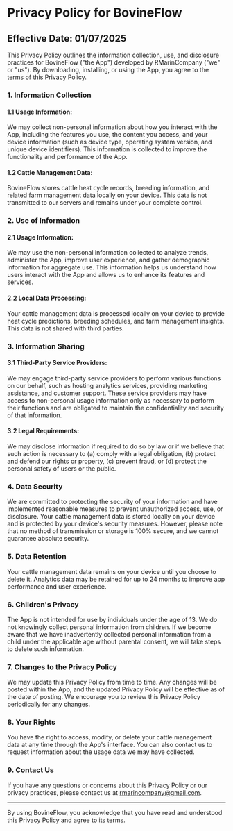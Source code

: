 # Privacy Policy for BovineFlow
## Effective Date: 01/07/2025

This Privacy Policy outlines the information collection, use, and disclosure practices for BovineFlow ("the App") developed by RMarinCompany ("we" or "us"). By downloading, installing, or using the App, you agree to the terms of this Privacy Policy.

### 1. Information Collection
#### 1.1 Usage Information:
We may collect non-personal information about how you interact with the App, including the features you use, the content you access, and your device information (such as device type, operating system version, and unique device identifiers). This information is collected to improve the functionality and performance of the App.

#### 1.2 Cattle Management Data:
BovineFlow stores cattle heat cycle records, breeding information, and related farm management data locally on your device. This data is not transmitted to our servers and remains under your complete control.

### 2. Use of Information
#### 2.1 Usage Information:
We may use the non-personal information collected to analyze trends, administer the App, improve user experience, and gather demographic information for aggregate use. This information helps us understand how users interact with the App and allows us to enhance its features and services.

#### 2.2 Local Data Processing:
Your cattle management data is processed locally on your device to provide heat cycle predictions, breeding schedules, and farm management insights. This data is not shared with third parties.

### 3. Information Sharing
#### 3.1 Third-Party Service Providers:
We may engage third-party service providers to perform various functions on our behalf, such as hosting analytics services, providing marketing assistance, and customer support. These service providers may have access to non-personal usage information only as necessary to perform their functions and are obligated to maintain the confidentiality and security of that information.

#### 3.2 Legal Requirements:
We may disclose information if required to do so by law or if we believe that such action is necessary to (a) comply with a legal obligation, (b) protect and defend our rights or property, (c) prevent fraud, or (d) protect the personal safety of users or the public.

### 4. Data Security
We are committed to protecting the security of your information and have implemented reasonable measures to prevent unauthorized access, use, or disclosure. Your cattle management data is stored locally on your device and is protected by your device's security measures. However, please note that no method of transmission or storage is 100% secure, and we cannot guarantee absolute security.

### 5. Data Retention
Your cattle management data remains on your device until you choose to delete it. Analytics data may be retained for up to 24 months to improve app performance and user experience.

### 6. Children's Privacy
The App is not intended for use by individuals under the age of 13. We do not knowingly collect personal information from children. If we become aware that we have inadvertently collected personal information from a child under the applicable age without parental consent, we will take steps to delete such information.

### 7. Changes to the Privacy Policy
We may update this Privacy Policy from time to time. Any changes will be posted within the App, and the updated Privacy Policy will be effective as of the date of posting. We encourage you to review this Privacy Policy periodically for any changes.

### 8. Your Rights
You have the right to access, modify, or delete your cattle management data at any time through the App's interface. You can also contact us to request information about the usage data we may have collected.

### 9. Contact Us
If you have any questions or concerns about this Privacy Policy or our privacy practices, please contact us at rmarincompany@gmail.com.

---

By using BovineFlow, you acknowledge that you have read and understood this Privacy Policy and agree to its terms.

